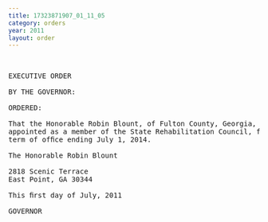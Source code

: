 ```yaml
---
title: 17323871907_01_11_05
category: orders
year: 2011
layout: order
---
```


<pre> 

EXECUTIVE ORDER

BY THE GOVERNOR:

ORDERED:

That the Honorable Robin Blount, of Fulton County, Georgia, is
appointed as a member of the State Rehabilitation Council, for a
term of ofﬁce ending July 1, 2014.

The Honorable Robin Blount

2818 Scenic Terrace
East Point, GA 30344

This ﬁrst day of July, 2011

GOVERNOR

</pre>
